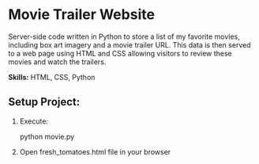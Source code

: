 <h1>Movie Trailer Website</h1>

Server-side code written in Python to store a list of my favorite movies, including box art imagery and a movie trailer URL. This data is then served to a web page using HTML and CSS allowing visitors to review these movies and watch the trailers.

<b>Skills:</b> HTML, CSS, Python

<h2>Setup Project:</h2>

1. Execute:

	python movie.py

2. Open fresh_tomatoes.html file in your browser